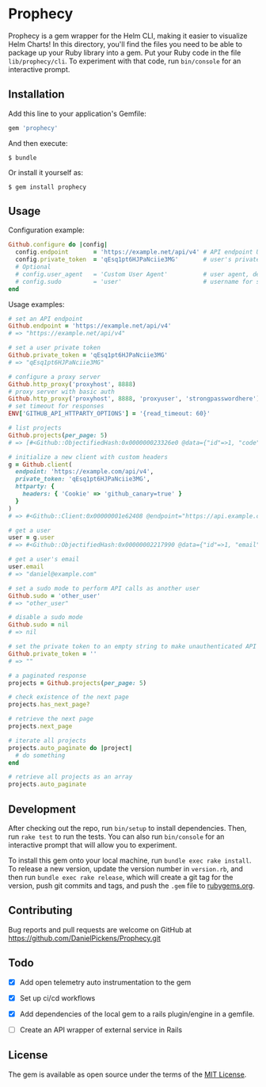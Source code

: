 # Prophecy

Prophecy is a gem wrapper for the Helm CLI, making it easier to visualize Helm Charts! In this directory, you'll find the files you need to be able to package up your Ruby library into a gem. Put your Ruby code in the file `lib/prophecy/cli`. To experiment with that code, run `bin/console` for an interactive prompt.

## Installation

Add this line to your application's Gemfile:

```ruby
gem 'prophecy'
```

And then execute:

    $ bundle

Or install it yourself as:

    $ gem install prophecy

## Usage

Configuration example:

```ruby
Github.configure do |config|
  config.endpoint       = 'https://example.net/api/v4' # API endpoint URL, default: ENV['GITHUB_API_ENDPOINT'] and falls back to ENV['CI_API_V4_URL']
  config.private_token  = 'qEsq1pt6HJPaNciie3MG'       # user's private token or OAuth2 access token, default: ENV['GITHUB_API_PRIVATE_TOKEN']
  # Optional
  # config.user_agent   = 'Custom User Agent'          # user agent, default: 'GitHub Ruby Gem [version]'
  # config.sudo         = 'user'                       # username for sudo mode, default: nil
end
```


Usage examples:

```ruby
# set an API endpoint
Github.endpoint = 'https://example.net/api/v4'
# => "https://example.net/api/v4"

# set a user private token
Github.private_token = 'qEsq1pt6HJPaNciie3MG'
# => "qEsq1pt6HJPaNciie3MG"

# configure a proxy server
Github.http_proxy('proxyhost', 8888)
# proxy server with basic auth
Github.http_proxy('proxyhost', 8888, 'proxyuser', 'strongpasswordhere')
# set timeout for responses
ENV['GITHUB_API_HTTPARTY_OPTIONS'] = '{read_timeout: 60}'

# list projects
Github.projects(per_page: 5)
# => [#<Github::ObjectifiedHash:0x000000023326e0 @data={"id"=>1, "code"=>"brute", "name"=>"Brute", "description"=>nil, "path"=>"brute", "default_branch"=>nil, "owner"=>#<Github::ObjectifiedHash:0x00000002331600 @data={"id"=>1, "email"=>"daniel@example.com", "name"=>"Daniel Smith", "blocked"=>false, "created_at"=>"2012-09-17T09:41:56Z"}>, "private"=>true, "issues_enabled"=>true, "merge_requests_enabled"=>true, "wall_enabled"=>true, "wiki_enabled"=>true, "created_at"=>"2012-09-17T09:41:56Z"}>, #<Github::ObjectifiedHash:0x000000023450d8 @data={"id"=>2, "code"=>"mozart", "name"=>"Mozart", "description"=>nil, "path"=>"mozart", "default_branch"=>nil, "owner"=>#<Github::ObjectifiedHash:0x00000002344ca0 @data={"id"=>1, "email"=>"daniel@example.com", "name"=>"Daniel Smith", "blocked"=>false, "created_at"=>"2012-09-17T09:41:56Z"}>, "private"=>true, "issues_enabled"=>true, "merge_requests_enabled"=>true, "wall_enabled"=>true, "wiki_enabled"=>true, "created_at"=>"2012-09-17T09:41:57Z"}>, #<Github::ObjectifiedHash:0x00000002344958 @data={"id"=>3, "code"=>"github", "name"=>"Github", "description"=>nil, "path"=>"gitlab", "default_branch"=>nil, "owner"=>#<Github::ObjectifiedHash:0x000000023447a0 @data={"id"=>1, "email"=>"daniel@example.com", "name"=>"Daniel Smith", "blocked"=>false, "created_at"=>"2012-09-17T09:41:56Z"}>, "private"=>true, "issues_enabled"=>true, "merge_requests_enabled"=>true, "wall_enabled"=>true, "wiki_enabled"=>true, "created_at"=>"2012-09-17T09:41:58Z"}>]

# initialize a new client with custom headers
g = Github.client(
  endpoint: 'https://example.com/api/v4',
  private_token: 'qEsq1pt6HJPaNciie3MG',
  httparty: {
    headers: { 'Cookie' => 'github_canary=true' }
  }
)
# => #<Github::Client:0x00000001e62408 @endpoint="https://api.example.com", @private_token="qEsq1pt6HJPaNciie3MG", @user_agent="Github Ruby Gem 2.0.0">

# get a user
user = g.user
# => #<Github::ObjectifiedHash:0x00000002217990 @data={"id"=>1, "email"=>"Daniel@example.com", "name"=>"Daniel Smith", "bio"=>nil, "skype"=>"", "linkedin"=>"", "twitter"=>"daniel", "dark_scheme"=>false, "theme_id"=>1, "blocked"=>false, "created_at"=>"2012-09-17T09:41:56Z"}>

# get a user's email
user.email
# => "daniel@example.com"

# set a sudo mode to perform API calls as another user
Github.sudo = 'other_user'
# => "other_user"

# disable a sudo mode
Github.sudo = nil
# => nil

# set the private token to an empty string to make unauthenticated API requests
Github.private_token = ''
# => ""

# a paginated response
projects = Github.projects(per_page: 5)

# check existence of the next page
projects.has_next_page?

# retrieve the next page
projects.next_page

# iterate all projects
projects.auto_paginate do |project|
  # do something
end

# retrieve all projects as an array
projects.auto_paginate
```


## Development

After checking out the repo, run `bin/setup` to install dependencies. Then, run `rake test` to run the tests. You can also run `bin/console` for an interactive prompt that will allow you to experiment.

To install this gem onto your local machine, run `bundle exec rake install`. To release a new version, update the version number in `version.rb`, and then run `bundle exec rake release`, which will create a git tag for the version, push git commits and tags, and push the `.gem` file to [rubygems.org](https://rubygems.org).

## Contributing

Bug reports and pull requests are welcome on GitHub at https://github.com/DanielPickens/Prophecy.git

## Todo

- [X] Add open telemetry auto instrumentation to the gem

- [X] Set up ci/cd workflows

- [X] Add dependencies of the local gem to a rails plugin/engine in a gemfile.

- [ ] Create an API wrapper of external service in Rails 
## License

The gem is available as open source under the terms of the [MIT License](http://opensource.org/licenses/MIT).
